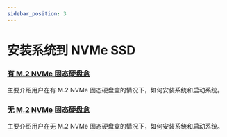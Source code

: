 ```yaml
---
sidebar_position: 3
---
```


# 安装系统到 NVMe SSD

### [有 M.2 NVMe 固态硬盘盒](/rock4/rock4d/getting-started/install-system/nvme-system/nvme_reader)

主要介绍用户在有 M.2 NVMe 固态硬盘盒的情况下，如何安装系统和启动系统。

### [无 M.2 NVMe 固态硬盘盒](/rock4/rock4d/getting-started/install-system/nvme-system/no_nvme_reader)

主要介绍用户在无 M.2 NVMe 固态硬盘盒的情况下，如何安装系统和启动系统。
